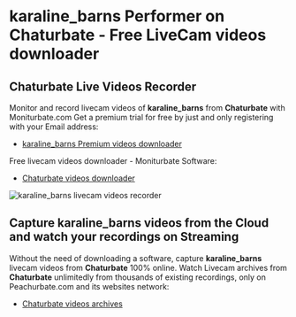 # karaline_barns Performer on Chaturbate - Free LiveCam videos downloader

## Chaturbate Live Videos Recorder

Monitor and record livecam videos of **karaline_barns** from **Chaturbate** with Moniturbate.com
Get a premium trial for free by just and only registering with your Email address:
* [karaline_barns Premium videos downloader](https://moniturbate.com/request-demo-licence-key.html)

Free livecam videos downloader - Moniturbate Software:
* [Chaturbate videos downloader](https://moniturbate.com/moniturbate-download-software.html)

![karaline_barns livecam videos recorder](https://peachurnet.com/templates/moniturbate-software.png)


## Capture karaline_barns videos from the Cloud and watch your recordings on Streaming

Without the need of downloading a software, capture **karaline_barns** livecam videos from **Chaturbate** 100% online.
Watch Livecam archives from **Chaturbate** unlimitedly from thousands of existing recordings, only on Peachurbate.com and its websites network:
* [Chaturbate videos archives](https://peachurnet.com/)